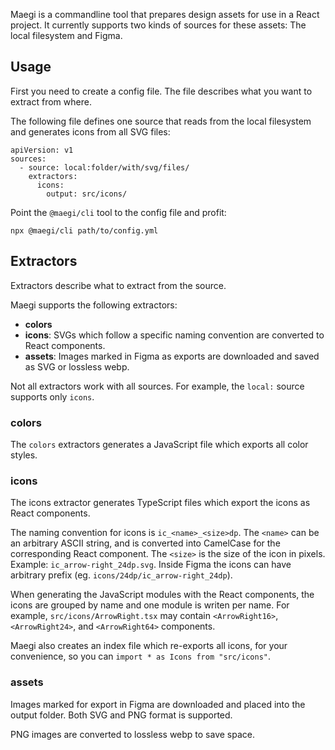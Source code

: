 Maegi is a commandline tool that prepares design assets for use in a React project. It currently supports two kinds of sources for these assets: The local filesystem and Figma.

## Usage

First you need to create a config file. The file describes what you want to extract from where.

The following file defines one source that reads from the local filesystem and generates icons from all SVG files:

```
apiVersion: v1
sources:
  - source: local:folder/with/svg/files/
    extractors:
      icons:
        output: src/icons/
```

Point the `@maegi/cli` tool to the config file and profit:

```
npx @maegi/cli path/to/config.yml
```

## Extractors

Extractors describe what to extract from the source.

Maegi supports the following extractors:

- **colors**
- **icons**: SVGs which follow a specific naming convention are converted to React components.
- **assets**: Images marked in Figma as exports are downloaded and saved as SVG or lossless webp.

Not all extractors work with all sources. For example, the `local:` source supports only `icons`.

### colors

The `colors` extractors generates a JavaScript file which exports all color styles.

### icons

The icons extractor generates TypeScript files which export the icons as React components.

The naming convention for icons is `ic_<name>_<size>dp`. The `<name>` can be an arbitrary ASCII string, and is converted into CamelCase for the corresponding React component. The `<size>` is the size of the icon in pixels. Example: `ic_arrow-right_24dp.svg`. Inside Figma the icons can have arbitrary prefix (eg. `icons/24dp/ic_arrow-right_24dp`).

When generating the JavaScript modules with the React components, the icons are grouped by name and one module is writen per name. For example, `src/icons/ArrowRight.tsx` may contain `<ArrowRight16>`, `<ArrowRight24>`, and `<ArrowRight64>` components.

Maegi also creates an index file which re-exports all icons, for your convenience, so you can `import * as Icons from "src/icons"`.

### assets

Images marked for export in Figma are downloaded and placed into the output folder. Both SVG and PNG format is supported.

PNG images are converted to lossless webp to save space.
